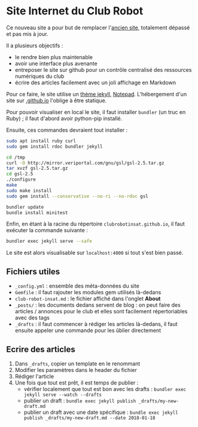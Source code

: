 # Site Internet du Club Robot

Ce nouveau site a pour but de remplacer l'[ancien site](https://etud.insa-toulouse.fr/~club_robot/), totalement dépassé et pas mis à jour.

Il a plusieurs objectifs :
* le rendre bien plus maintenable
* avoir une interface plus avenante
* entreposer le site sur github pour un contrôle centralisé des ressources numériques du club
* écrire des articles facilement avec un joli affichage en Markdown

Pour ce faire, le site utilise un [thème jekyll](https://jekyllrb.com/), [Notepad](https://github.com/hmfaysal/Notepad). L'hébergement d'un site sur [<name>.github.io](https://clubrobotinsat.github.io/) l'oblige à être statique.

Pour pouvoir visualiser en local le site, il faut installer `bundler` (un truc en Ruby) ; il faut d'abord avoir python-pip installé.

Ensuite, ces commandes devraient tout installer :

```bash
sudo apt install ruby curl
sudo gem install rdoc bundler jekyll

cd /tmp
curl -O http://mirror.veriportal.com/gnu/gsl/gsl-2.5.tar.gz
tar xvzf gsl-2.5.tar.gz
cd gsl-2.5
./configure
make
sudo make install
sudo gem install --conservative --no-ri --no-rdoc gsl

bundler update
bundle install minitest
```

Enfin, en étant à la racine du répertoire `clubrobotinsat.github.io`, il faut exécuter la commande suivante :

```bash
bundler exec jekyll serve --safe
```

Le site est alors visualisable sur `localhost:4000` si tout s'est bien passé.

## Fichiers utiles

* `_config.yml` : ensemble des méta-données du site
* `Gemfile` : il faut rajouter les modules gem utilisés là-dedans
* `club-robot-insat.md` : le fichier affiché dans l'onglet **About**
* `_posts/` : les documents dedans servent de blog : on peut faire des articles / annonces pour le club et elles sont facilement répertoriables avec des tags
* `_drafts` : il faut commencer à rédiger les articles là-dedans, il faut ensuite appeler une commande pour les ûblier directement

## Ecrire des articles

1. Dans `_drafts`, copier un template en le renommant
2. Modifier les paramètres dans le header du fichier
3. Rédiger l'article
4. Une fois que tout est prêt, il est temps de publier :
    * vérifier localement que tout est bon avec les drafts : `bundler exec jekyll serve --watch --drafts`
    * publier un draft : `bundle exec jekyll publish _drafts/my-new-draft.md`
    * publier un draft avec une date spécifique : `bundle exec jekyll publish _drafts/my-new-draft.md --date 2018-01-18`
